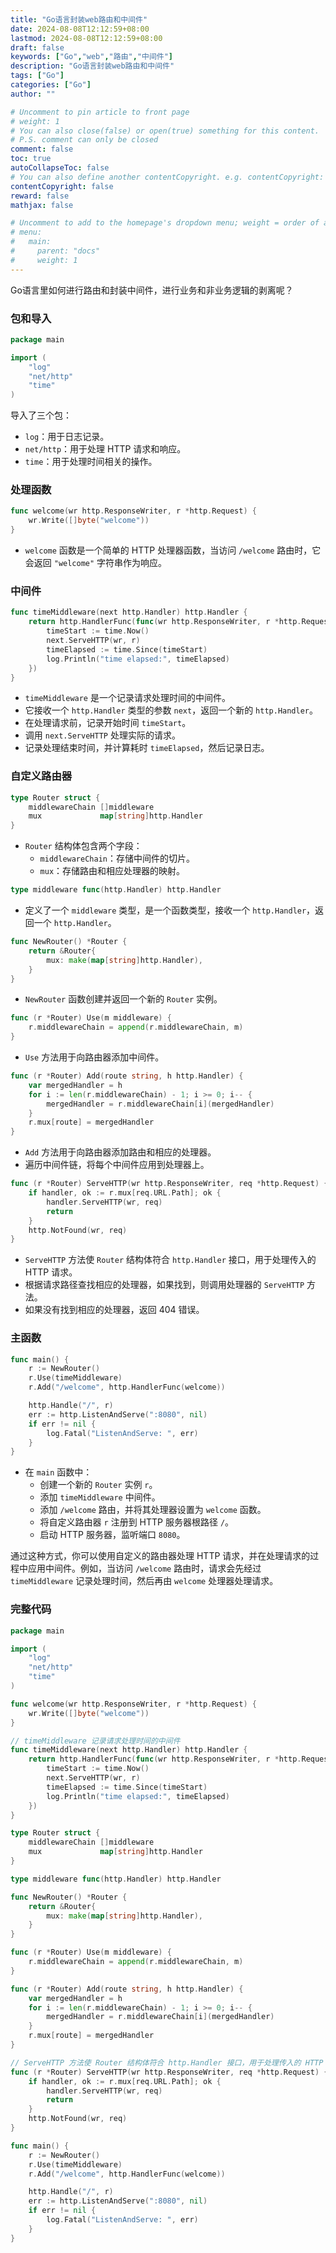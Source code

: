 ```yaml
---
title: "Go语言封装web路由和中间件"
date: 2024-08-08T12:12:59+08:00
lastmod: 2024-08-08T12:12:59+08:00
draft: false
keywords: ["Go","web","路由","中间件"]
description: "Go语言封装web路由和中间件"
tags: ["Go"]
categories: ["Go"]
author: ""

# Uncomment to pin article to front page
# weight: 1
# You can also close(false) or open(true) something for this content.
# P.S. comment can only be closed
comment: false
toc: true
autoCollapseToc: false
# You can also define another contentCopyright. e.g. contentCopyright: "This is another copyright."
contentCopyright: false
reward: false
mathjax: false

# Uncomment to add to the homepage's dropdown menu; weight = order of article
# menu:
#   main:
#     parent: "docs"
#     weight: 1
---
```


Go语言里如何进行路由和封装中间件，进行业务和非业务逻辑的剥离呢？

### 包和导入

```go
package main

import (
	"log"
	"net/http"
	"time"
)
```
导入了三个包：
- `log`：用于日志记录。
- `net/http`：用于处理 HTTP 请求和响应。
- `time`：用于处理时间相关的操作。

### 处理函数

```go
func welcome(wr http.ResponseWriter, r *http.Request) {
	wr.Write([]byte("welcome"))
}
```
- `welcome` 函数是一个简单的 HTTP 处理器函数，当访问 `/welcome` 路由时，它会返回 `"welcome"` 字符串作为响应。

### 中间件

```go
func timeMiddleware(next http.Handler) http.Handler {
	return http.HandlerFunc(func(wr http.ResponseWriter, r *http.Request) {
		timeStart := time.Now()
		next.ServeHTTP(wr, r)
		timeElapsed := time.Since(timeStart)
		log.Println("time elapsed:", timeElapsed)
	})
}
```
- `timeMiddleware` 是一个记录请求处理时间的中间件。
- 它接收一个 `http.Handler` 类型的参数 `next`，返回一个新的 `http.Handler`。
- 在处理请求前，记录开始时间 `timeStart`。
- 调用 `next.ServeHTTP` 处理实际的请求。
- 记录处理结束时间，并计算耗时 `timeElapsed`，然后记录日志。

### 自定义路由器

```go
type Router struct {
	middlewareChain []middleware
	mux             map[string]http.Handler
}
```
- `Router` 结构体包含两个字段：
  - `middlewareChain`：存储中间件的切片。
  - `mux`：存储路由和相应处理器的映射。

```go
type middleware func(http.Handler) http.Handler
```
- 定义了一个 `middleware` 类型，是一个函数类型，接收一个 `http.Handler`，返回一个 `http.Handler`。

```go
func NewRouter() *Router {
	return &Router{
		mux: make(map[string]http.Handler),
	}
}
```
- `NewRouter` 函数创建并返回一个新的 `Router` 实例。

```go
func (r *Router) Use(m middleware) {
	r.middlewareChain = append(r.middlewareChain, m)
}
```
- `Use` 方法用于向路由器添加中间件。

```go
func (r *Router) Add(route string, h http.Handler) {
	var mergedHandler = h
	for i := len(r.middlewareChain) - 1; i >= 0; i-- {
		mergedHandler = r.middlewareChain[i](mergedHandler)
	}
	r.mux[route] = mergedHandler
}
```
- `Add` 方法用于向路由器添加路由和相应的处理器。
- 遍历中间件链，将每个中间件应用到处理器上。

```go
func (r *Router) ServeHTTP(wr http.ResponseWriter, req *http.Request) {
	if handler, ok := r.mux[req.URL.Path]; ok {
		handler.ServeHTTP(wr, req)
		return
	}
	http.NotFound(wr, req)
}
```
- `ServeHTTP` 方法使 `Router` 结构体符合 `http.Handler` 接口，用于处理传入的 HTTP 请求。
- 根据请求路径查找相应的处理器，如果找到，则调用处理器的 `ServeHTTP` 方法。
- 如果没有找到相应的处理器，返回 404 错误。

### 主函数

```go
func main() {
	r := NewRouter()
	r.Use(timeMiddleware)
	r.Add("/welcome", http.HandlerFunc(welcome))

	http.Handle("/", r)
	err := http.ListenAndServe(":8080", nil)
	if err != nil {
		log.Fatal("ListenAndServe: ", err)
	}
}
```
- 在 `main` 函数中：
  - 创建一个新的 `Router` 实例 `r`。
  - 添加 `timeMiddleware` 中间件。
  - 添加 `/welcome` 路由，并将其处理器设置为 `welcome` 函数。
  - 将自定义路由器 `r` 注册到 HTTP 服务器根路径 `/`。
  - 启动 HTTP 服务器，监听端口 `8080`。

通过这种方式，你可以使用自定义的路由器处理 HTTP 请求，并在处理请求的过程中应用中间件。例如，当访问 `/welcome` 路由时，请求会先经过 `timeMiddleware` 记录处理时间，然后再由 `welcome` 处理器处理请求。

### 完整代码

```go
package main

import (
	"log"
	"net/http"
	"time"
)

func welcome(wr http.ResponseWriter, r *http.Request) {
	wr.Write([]byte("welcome"))
}

// timeMiddleware 记录请求处理时间的中间件
func timeMiddleware(next http.Handler) http.Handler {
	return http.HandlerFunc(func(wr http.ResponseWriter, r *http.Request) {
		timeStart := time.Now()
		next.ServeHTTP(wr, r)
		timeElapsed := time.Since(timeStart)
		log.Println("time elapsed:", timeElapsed)
	})
}

type Router struct {
	middlewareChain []middleware
	mux             map[string]http.Handler
}

type middleware func(http.Handler) http.Handler

func NewRouter() *Router {
	return &Router{
		mux: make(map[string]http.Handler),
	}
}

func (r *Router) Use(m middleware) {
	r.middlewareChain = append(r.middlewareChain, m)
}

func (r *Router) Add(route string, h http.Handler) {
	var mergedHandler = h
	for i := len(r.middlewareChain) - 1; i >= 0; i-- {
		mergedHandler = r.middlewareChain[i](mergedHandler)
	}
	r.mux[route] = mergedHandler
}

// ServeHTTP 方法使 Router 结构体符合 http.Handler 接口，用于处理传入的 HTTP 请求。
func (r *Router) ServeHTTP(wr http.ResponseWriter, req *http.Request) {
	if handler, ok := r.mux[req.URL.Path]; ok {
		handler.ServeHTTP(wr, req)
		return
	}
	http.NotFound(wr, req)
}

func main() {
	r := NewRouter()
	r.Use(timeMiddleware)
	r.Add("/welcome", http.HandlerFunc(welcome))

	http.Handle("/", r)
	err := http.ListenAndServe(":8080", nil)
	if err != nil {
		log.Fatal("ListenAndServe: ", err)
	}
}
```
